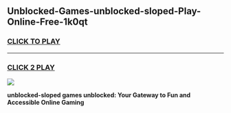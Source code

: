 
## Unblocked-Games-unblocked-sloped-Play-Online-Free-1k0qt
<h3>
<a href="https://premium76.site?title=unblocked-sloped&ref=26A">CLICK TO PLAY</a></h3>
<hr>

<h3>
<a href="https://premium76.site?title=unblocked-sloped&ref=26A">CLICK 2 PLAY</a>
  
</h3>

<a href="https://premium76.site?title=unblocked-sloped&ref=26A"><img src="https://clearcache.store/games.png"></a>


**unblocked-sloped games unblocked: Your Gateway to Fun and Accessible Online Gaming**
